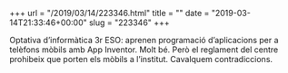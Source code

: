 +++
url = "/2019/03/14/223346.html"
title = ""
date = "2019-03-14T21:33:46+00:00"
slug = "223346"
+++

Optativa d’informàtica 3r ESO: aprenen programació d’aplicacions per a telèfons mòbils amb App Inventor. Molt bé. Però el reglament del centre prohibeix que porten els mòbils a l’institut. Cavalquem contradiccions.

